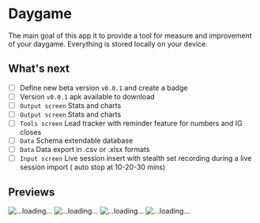 # Daygame

The main goal of this app it to provide a tool for measure and improvement of your daygame.
Everything is stored locally on your device.

## What's next

- [ ] Define new beta version `v0.0.1` and create a badge
- [ ] Version `v0.0.1` apk available to download
- [ ] `Output screen` Stats and charts
- [ ] `Output screen` Stats and charts
- [ ] `Tools screen` Lead tracker with reminder feature for numbers and IG closes
- [ ] `Data` Schema extendable database
- [ ] `Data` Data export in .csv or .xlsx formats
- [ ] `Input screen` Live session insert with stealth set recording during a live session import (
  auto stop at 10-20-30 mins)

## Previews

![...loading...](https://github.com/barryburgle/game-app/tree/main/resources/screen/input/input_screen_v_1_w.png?raw=true)
![...loading...](https://github.com/barryburgle/game-app/tree/main/resources/screen/input/input_dialog_v_1_w.png?raw=true)
![...loading...](https://github.com/barryburgle/game-app/tree/main/resources/screen/input/input_screen_v_1_b.png?raw=true)
![...loading...](https://github.com/barryburgle/game-app/tree/main/resources/screen/input/input_dialog_v_1_b.png?raw=true)